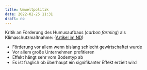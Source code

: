 ```yaml
---
title: Umweltpolitik
date: 2022-02-25 11:31
draft: no
---
```


Kritik an Förderung des Humusaufbaus (_carbon farming_) als Klimaschutzmaßnahme: ([Artikel im ND](https://www.nd-aktuell.de/artikel/1161633.landwirtschaft-humusaufbau-als-klimamassnahme.html))
- Förderung vor allem wenn bislang schlecht gewirtschaftet wurde
- Vor allem große Unternehmen profitieren
- Effekt hängt sehr vom Bodentyp ab
- Es ist fraglich ob überhaupt ein signifikanter Effekt erzielt wird

